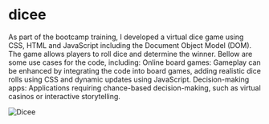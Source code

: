 # dicee
As part of the bootcamp training, I developed a virtual dice game using CSS, HTML and JavaScript including the Document Object Model (DOM). The game allows players to roll dice and determine the winner.
Bellow are some use cases for the code, including:
Online board games: Gameplay can be enhanced by integrating the code into board games, adding realistic dice rolls using CSS and dynamic updates using JavaScript.
Decision-making apps: Applications requiring chance-based decision-making, such as virtual casinos or interactive storytelling.

![Dicee](https://github.com/moayyadsaleh/dicee/assets/137034202/6d930840-b170-4f0f-a8f2-fe67bef75a8a)
